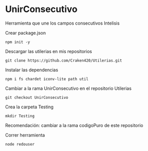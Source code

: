 # UnirConsecutivo
Herramienta que une los campos consecutivos Intelisis

Crear package.json

    npm init -y


Descargar las utilerias en mis repositorios

    git clone https://github.com/Craken420/Utilerias.git
    
Instalar las dependencias

    npm i fs chardet iconv-lite path util

Cambiar a la rama UnirConsecutivo en el repositorio Utilerias

    git checkout UnirConsecutivo
    
Crea la carpeta Testing

    mkdir Testing

Recomendación: cambiar a la rama codigoPuro de este repositorio

Correr herramienta

    node redouser
